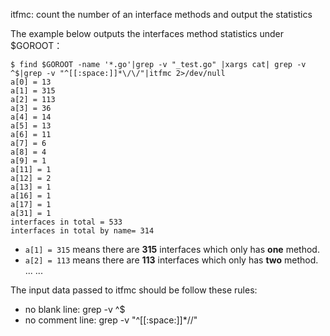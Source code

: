 itfmc: count the number of an interface methods and output the statistics

The example below outputs the interfaces method statistics under \$GOROOT：

```
$ find $GOROOT -name '*.go'|grep -v "_test.go" |xargs cat| grep -v ^$|grep -v "^[[:space:]]*\/\/"|itfmc 2>/dev/null
a[0] = 13
a[1] = 315
a[2] = 113
a[3] = 36
a[4] = 14
a[5] = 13
a[6] = 11
a[7] = 6
a[8] = 4
a[9] = 1
a[11] = 1
a[12] = 2
a[13] = 1
a[16] = 1
a[17] = 1
a[31] = 1
interfaces in total = 533
interfaces in total by name= 314
```

* ```a[1] = 315``` means there are **315** interfaces which only has **one** method.
* ```a[2] = 113``` means there are **113** interfaces which only has **two** method.
... ...

The input data passed to itfmc should be follow these rules:
* no blank line: grep -v ^$
* no comment line: grep -v "^[[:space:]]*\/\/"
